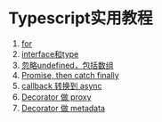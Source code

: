 # Typescript实用教程

1) [for](src/For.ts)
2) [interface和type](src/StrongTypes.ts)
3) [忽略undefined，包括数组](src/OptionalChaining.ts)
4) [Promise, then catch finally](src/AsyncAwait.ts)
5) [callback 转换到 async](src/CallbackAsync.ts)
6) [Decorator 做 proxy](src/DecoratorProxy.ts)
7) [Decorator 做 metadata](src/DecoratorMetadata.ts)

